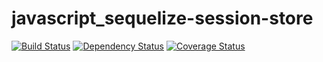 # javascript_sequelize-session-store
[![Build Status](https://travis-ci.org/jwoos/javascript_sequelize-session-store.svg?branch=master)](https://travis-ci.org/jwoos/javascript_sequelize-session-store)
[![Dependency Status](https://dependencyci.com/github/jwoos/javascript_sequelize-session-store/badge)](https://dependencyci.com/github/jwoos/javascript_sequelize-session-store)
[![Coverage Status](https://coveralls.io/repos/github/jwoos/javascript_sequelize-session-store/badge.svg?branch=master)](https://coveralls.io/github/jwoos/javascript_sequelize-session-store?branch=master)
